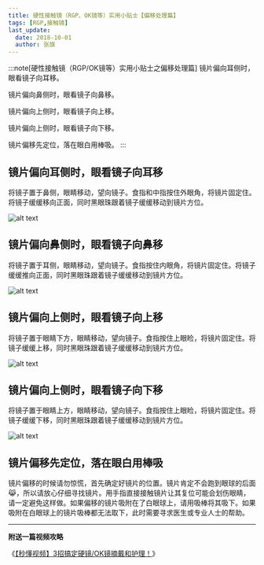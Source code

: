 ```yaml
---
title: 硬性接触镜（RGP、OK镜等）实用小贴士【偏移处理篇】
tags: [RGP,接触镜]
last_update:
  date: 2018-10-01
  author: 张旗
---
```


:::note[硬性接触镜（RGP/OK镜等）实用小贴士之偏移处理篇]
镜片偏向耳侧时，眼看镜子向耳移。

镜片偏向鼻侧时，眼看镜子向鼻移。

镜片偏向上侧时，眼看镜子向上移。

镜片偏向上侧时，眼看镜子向下移。

镜片偏移先定位，落在眼白用棒吸。
:::

## 镜片偏向耳侧时，眼看镜子向耳移

将镜子置于鼻侧，眼睛移动，望向镜子。食指和中指按住外眼角，将镜片固定住。将镜子缓缓移向正面，同时黑眼珠跟着镜子缓缓移动到镜片方位。  

![alt text](/knowledge/assets/硬性接触镜（RGP、OK镜等）实用小贴士【偏移处理篇】-1.png)

## 镜片偏向鼻侧时，眼看镜子向鼻移

将镜子置于耳侧，眼睛移动，望向镜子。食指按住内眼角，将镜片固定住。将镜子缓缓推向正面，同时黑眼珠跟着镜子缓缓移动到镜片方位。

![alt text](/knowledge/assets/硬性接触镜（RGP、OK镜等）实用小贴士【偏移处理篇】-2.png)

## 镜片偏向上侧时，眼看镜子向上移

将镜子置于眼睛下方，眼睛移动，望向镜子。食指按住上眼睑，将镜片固定住。将镜子缓缓上移，同时黑眼珠跟着镜子缓缓移动到镜片方位。

![alt text](/knowledge/assets/硬性接触镜（RGP、OK镜等）实用小贴士【偏移处理篇】-3.png)

## 镜片偏向上侧时，眼看镜子向下移

将镜子置于眼睛上方，眼睛移动，望向镜子。食指按住上眼睑，将镜片固定住。将镜子缓缓下移，同时黑眼珠跟着镜子缓缓移动到镜片方位。

![alt text](/knowledge/assets/硬性接触镜（RGP、OK镜等）实用小贴士【偏移处理篇】-4.png)

## 镜片偏移先定位，落在眼白用棒吸

镜片偏移的时候请勿惊慌，首先确定好镜片的位置。镜片肯定不会跑到眼球的后面😹，所以请放心仔细寻找镜片。用手指直接接触镜片让其复位可能会划伤眼睛，请一定避免这样做。如果偏移的镜片吸附在了白眼球上，请用吸棒将其吸下。如果吸附在白眼球上的镜片吸棒都无法取下，此时需要寻求医生或专业人士的帮助。

---

**附送一篇视频攻略**  

《[【秒懂视频】3招搞定硬镜/OK镜摘戴和护理！](http://mp.weixin.qq.com/s?__biz=MzI2MDUyMzE2Mg==&mid=2247484919&idx=1&sn=987ed9a7c85f400eb09e7f15e160c34d&chksm=ea691002dd1e9914e9cb1be6fa7641a610ea1a71e522580c316e5c113b7deef994f35a1dd97e&scene=21#wechat_redirect)》
